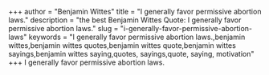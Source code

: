 +++
author = "Benjamin Wittes"
title = "I generally favor permissive abortion laws."
description = "the best Benjamin Wittes Quote: I generally favor permissive abortion laws."
slug = "i-generally-favor-permissive-abortion-laws"
keywords = "I generally favor permissive abortion laws.,benjamin wittes,benjamin wittes quotes,benjamin wittes quote,benjamin wittes sayings,benjamin wittes saying,quotes, sayings,quote, saying, motivation"
+++
I generally favor permissive abortion laws.
